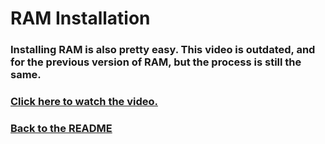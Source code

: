 # RAM Installation

### Installing RAM is also pretty easy. This video is outdated, and for the previous version of RAM, but the process is still the same.

### [Click here to watch the video.](https://www.youtube.com/watch?v=BWr5Mb9cp38)


### [Back to the README](README.md)
